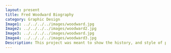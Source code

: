 ```yaml
---
layout: present
title: Fred Woodward Biography
category: Graphic Design
Image1: ../../../../images/woodward.jpg
Image2: ../../../../images/woodward2.jpg
Image3: ../../../../images/woodward.jpg
Image4: ../../../../images/woodward3.jpg
Description: This project was meant to show the history, and style of past AIGA medalist designers. Woodward, the art director for Rolling Stone Magazine, was the subject of the design. The only choice when following the style of Woodward is to recreate a magazine cover. Showing off his achievements, in a style of his own.
---
```

